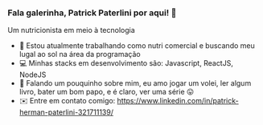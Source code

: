 ### Fala galerinha, Patrick Paterlini por aqui! 👋

Um nutricionista em meio à tecnologia

- :apple: Estou atualmente trabalhando como nutri comercial e buscando meu lugal ao sol na área da programação
- 💻 Minhas stacks em desenvolvimento são: Javascript, ReactJS, NodeJS 
- 💬 Falando um pouquinho sobre mim, eu amo jogar um  volei, ler algum livro, bater um bom papo, e é claro, ver uma série 😛
- ✉️ Entre em contato comigo: https://www.linkedin.com/in/patrick-herman-paterlini-321711139/
